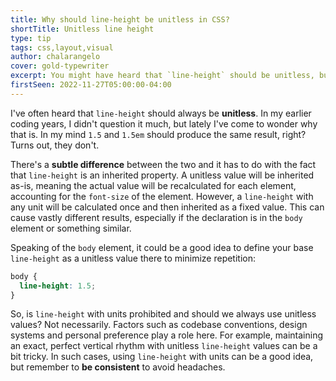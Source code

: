 ```yaml
---
title: Why should line-height be unitless in CSS?
shortTitle: Unitless line height
type: tip
tags: css,layout,visual
author: chalarangelo
cover: gold-typewriter
excerpt: You might have heard that `line-height` should be unitless, but do you know why?
firstSeen: 2022-11-27T05:00:00-04:00
---
```


I've often heard that `line-height` should always be **unitless**. In my earlier coding years, I didn't question it much, but lately I've come to wonder why that is. In my mind `1.5` and `1.5em` should produce the same result, right? Turns out, they don't.

There's a **subtle difference** between the two and it has to do with the fact that `line-height` is an inherited property. A unitless value will be inherited as-is, meaning the actual value will be recalculated for each element, accounting for the `font-size` of the element. However, a `line-height` with any unit will be calculated once and then inherited as a fixed value. This can cause vastly different results, especially if the declaration is in the `body` element or something similar.

Speaking of the `body` element, it could be a good idea to define your base `line-height` as a unitless value there to minimize repetition:

```css
body {
  line-height: 1.5;
}
```

So, is `line-height` with units prohibited and should we always use unitless values? Not necessarily. Factors such as codebase conventions, design systems and personal preference play a role here. For example, maintaining an exact, perfect vertical rhythm with unitless `line-height` values can be a bit tricky. In such cases, using `line-height` with units can be a good idea, but remember to **be consistent** to avoid headaches.
